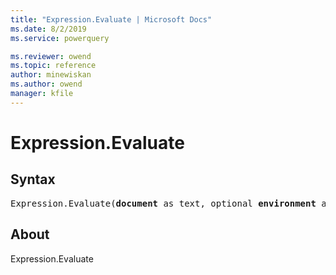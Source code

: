 ```yaml
---
title: "Expression.Evaluate | Microsoft Docs"
ms.date: 8/2/2019
ms.service: powerquery

ms.reviewer: owend
ms.topic: reference
author: minewiskan
ms.author: owend
manager: kfile
---
```

# Expression.Evaluate

## Syntax

<pre>
Expression.Evaluate(<b>document</b> as text, optional <b>environment</b> as nullable record) as any 
</pre>
  
## About  
Expression.Evaluate